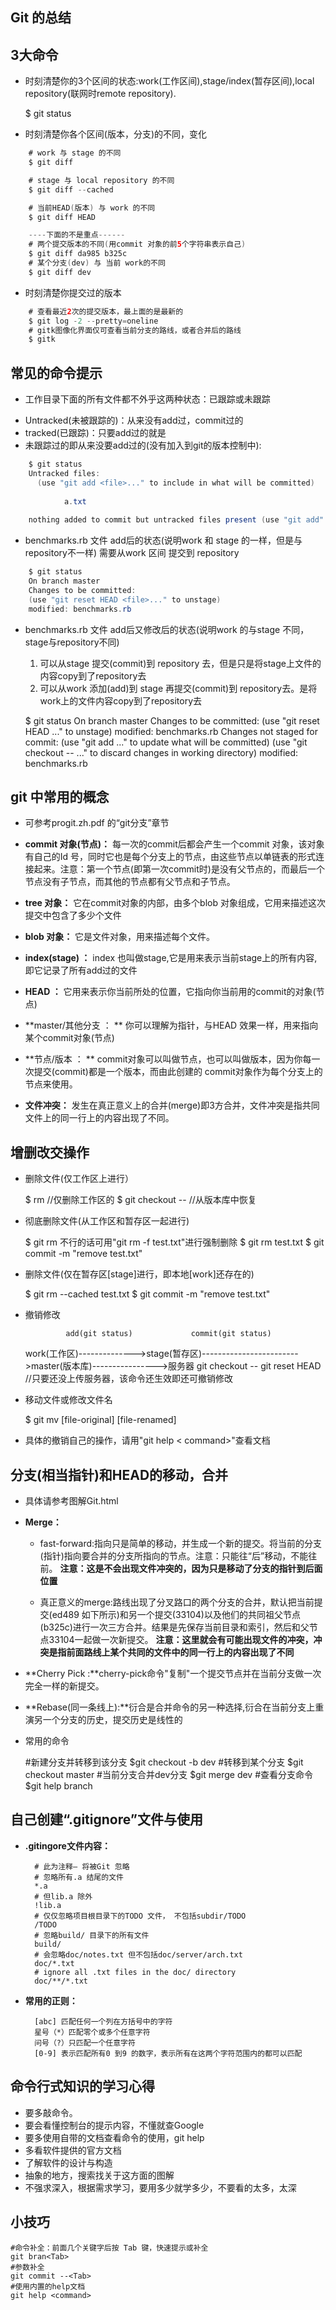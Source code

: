 ## Git 的总结 ##
## 3大命令 ##
- 时刻清楚你的3个区间的状态:work(工作区间),stage/index(暂存区间),local repository(联网时remote repository).
	

	$ git status
	
- 时刻清楚你各个区间(版本，分支)的不同，变化

```java
	# work 与 stage 的不同 
	$ git diff 

	# stage 与 local repository 的不同
	$ git diff --cached

	# 当前HEAD(版本) 与 work 的不同
	$ git diff HEAD

	----下面的不是重点------
	# 两个提交版本的不同(用commit 对象的前5个字符串表示自己)
	$ git diff da985 b325c
	# 某个分支(dev) 与 当前 work的不同
	$ git diff dev
```

- 时刻清楚你提交过的版本

```java
	# 查看最近2次的提交版本，最上面的是最新的
	$ git log -2 --pretty=oneline
	# gitk图像化界面仅可查看当前分支的路线，或者合并后的路线
	$ gitk 
```
## 常见的命令提示 ##
- 工作目录下面的所有文件都不外乎这两种状态：已跟踪或未跟踪
 * Untracked(未被跟踪的)：从来没有add过，commit过的
 * tracked(已跟踪)：只要add过的就是
 * 未跟踪过的即从来没要add过的(没有加入到git的版本控制中):

```java
	$ git status
	Untracked files:
	  (use "git add <file>..." to include in what will be committed)
	
	        a.txt
	
	nothing added to commit but untracked files present (use "git add" to track)
 ```
 
-  benchmarks.rb 文件 add后的状态(说明work 和 stage 的一样，但是与repository不一样)
   需要从work 区间 提交到 repository

```java
	$ git status
	On branch master	
	Changes to be committed:
	(use "git reset HEAD <file>..." to unstage)
	modified: benchmarks.rb
```

-  benchmarks.rb 文件 add后又修改后的状态(说明work 的与stage 不同，stage与repository不同)
   1. 可以从stage 提交(commit)到 repository 去，但是只是将stage上文件的内容copy到了repository去   
   2. 可以从work 添加(add)到 stage 再提交(commit)到 repository去。是将work上的文件内容copy到了repository去


	$ git status
	On branch master
	Changes to be committed:
	(use "git reset HEAD <file>..." to unstage)
	modified: benchmarks.rb
	Changes not staged for commit:
	(use "git add <file>..." to update what will be committed)
	(use "git checkout -- <file>..." to discard changes in working directory)
	modified: benchmarks.rb
## git 中常用的概念 ##

- 可参考progit.zh.pdf 的“git分支”章节

- **commit 对象(节点)：**
每一次的commit后都会产生一个commit 对象，该对象有自己的Id 号，同时它也是每个分支上的节点，由这些节点以单链表的形式连接起来。注意：第一个节点(即第一次commit时)是没有父节点的，而最后一个节点没有子节点，而其他的节点都有父节点和子节点。

- **tree 对象：**
  它在commit对象的内部，由多个blob 对象组成，它用来描述这次提交中包含了多少个文件

- **blob 对象：**
  它是文件对象，用来描述每个文件。

- **index(stage) ：** 
   index 也叫做stage,它是用来表示当前stage上的所有内容,即它记录了所有add过的文件
  
- **HEAD ：**
  它用来表示你当前所处的位置，它指向你当前用的commit的对象(节点)
  
- **master/其他分支 ： **
  你可以理解为指针，与HEAD 效果一样，用来指向某个commit对象(节点)

- **节点/版本 ： **
  commit对象可以叫做节点，也可以叫做版本，因为你每一次提交(commit)都是一个版本，而由此创建的 commit对象作为每个分支上的节点来使用。

- **文件冲突：**
   发生在真正意义上的合并(merge)即3方合并，文件冲突是指共同文件上的同一行上的内容出现了不同。

## 增删改交操作 ##

- 删除文件(仅工作区上进行）


	$ rm <file> //仅删除工作区的
	$ git checkout -- <file> //从版本库中恢复

- 彻底删除文件(从工作区和暂存区一起进行)
    

	$ git rm 不行的话可用"git rm -f test.txt"进行强制删除
	$ git rm test.txt
	$ git commit -m "remove test.txt"

- 删除文件(仅在暂存区[stage]进行，即本地[work]还存在的)


	$ git rm --cached test.txt
	$ git commit -m "remove test.txt"


- 撤销修改


	           add(git status)             commit(git status)
	work(工作区)-------------->stage(暂存区)------------------------>master(版本库)---------------->服务器
	           git checkout -- <file>      git reset HEAD <file>//只要还没上传服务器，该命令还生效即还可撤销修改

- 移动文件或修改文件名


	$ git mv [file-original] [file-renamed]

- 具体的撤销自己的操作，请用"git help < command>"查看文档 

## 分支(相当指针)和HEAD的移动，合并 ##

- 具体请参考图解Git.html

- **Merge：**
  * fast-forward:指向只是简单的移动，并生成一个新的提交。将当前的分支(指针)指向要合并的分支所指向的节点。注意：只能往“后”移动，不能往前。
  **注意：这是不会出现文件冲突的，因为只是移动了分支的指针到后面位置**
  
  * 真正意义的merge:路线出现了分叉路口的两个分支的合并，默认把当前提交(ed489 如下所示)和另一个提交(33104)以及他们的共同祖父节点(b325c)进行一次三方合并。结果是先保存当前目录和索引，然后和父节点33104一起做一次新提交。
  **注意：这里就会有可能出现文件的冲突，冲突是指前面路线上某个共同的文件中的同一行上的内容出现了不同**

- **Cherry Pick :**cherry-pick命令"复制"一个提交节点并在当前分支做一次完全一样的新提交。


- **Rebase(同一条线上):**衍合是合并命令的另一种选择,衍合在当前分支上重演另一个分支的历史，提交历史是线性的


- 常用的命令


	#新建分支并转移到该分支
	$git checkout -b dev
	#转移到某个分支
	$git checkout master
	#当前分支合并dev分支
	$git merge dev
	#查看分支命令
	$git help branch

## 自己创建“.gitignore”文件与使用 ##
- **.gitingore文件内容：**

		# 此为注释– 将被Git 忽略
		# 忽略所有.a 结尾的文件
		*.a
		# 但lib.a 除外
		!lib.a
		# 仅仅忽略项目根目录下的TODO 文件， 不包括subdir/TODO
		/TODO
		# 忽略build/ 目录下的所有文件
		build/
		# 会忽略doc/notes.txt 但不包括doc/server/arch.txt
		doc/*.txt
		# ignore all .txt files in the doc/ directory
		doc/**/*.txt
- **常用的正则：**

		[abc] 匹配任何一个列在方括号中的字符
		星号（*）匹配零个或多个任意字符
		问号（?）只匹配一个任意字符
		[0-9] 表示匹配所有0 到9 的数字，表示所有在这两个字符范围内的都可以匹配


## 命令行式知识的学习心得 ##

- 要多敲命令。
- 要会看懂控制台的提示内容，不懂就查Google
- 要多使用自带的文档查看命令的使用，git help <command>
- 多看软件提供的官方文档
- 了解软件的设计与构造
- 抽象的地方，搜索找关于这方面的图解
- 不强求深入，根据需求学习，要用多少就学多少，不要看的太多，太深



## 小技巧  ##

	#命令补全：前面几个关键字后按 Tab 键，快速提示或补全
	git bran<Tab>
	#参数补全
	git commit --<Tab> 
	#使用内置的help文档
	git help <command>
